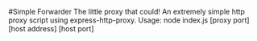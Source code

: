 #Simple Forwarder
The little proxy that could!
An extremely simple http proxy script using express-http-proxy. 
Usage: node index.js [proxy port] [host address] [host port]


